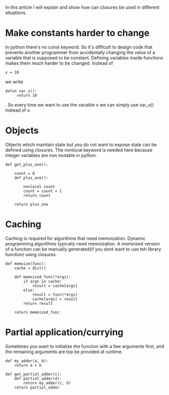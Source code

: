 In this article I will explain and show how can closures be used in different situations.

# Make constants harder to change
In python there's no const keyword. So it's difficult to design code that prevents another programmer from accidentally changing the value of a variable that is supposed to be constant. Defining variables inside functions makes them much harder to be changed. Instead of
```
x = 10
```
we write
```
defun var_x():
     return 10
```
. So every time we want to use the variable x we can simply use var_x() instead of x.

# Objects
Objects which maintain state but you do not want to expose state can be defined using closures. The nonlocal keyword is needed here because integer variables are non mutable in python.
```
def get_plus_one():

    count = 0
    def plus_one():

        nonlocal count
        count = count + 1
        return count

    return plus_one
```

# Caching
Caching is required for algorithms that need memoization. Dynamic programming algorithms typically need memoization. A memoized version of a function can be manually generated(if you dont want to use teh library function) using closures.
```
def memoize(func):
    cache = dict()

    def memoized_func(*args):
        if args in cache:
            result = cache[args]
        else:
            result = func(*args)
            cache[args] = result
        return result

    return memoized_func
```

# Partial application/currying
Sometimes you want to initialize the function with a few arguments first, and the remaining arguments are top be provided at runtime.
```
def my_adder(a, b):
    return a + b

def get_partial_adder(c):
    def partial_adder(d):
        return my_adder(c, d)
    return partial_adder
```